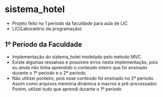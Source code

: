 # sistema_hotel
- Projeto feito no 1 periodo da faculdade para aula de LIC
- LIC(Laboratório de programação)
 ## 1º Período da Faculdade
 - Implementação do sistema_hotel modelado pelo método MVC
 - Existe algumas ressalvas e possíveis erros nesta implementação, pois eu ainda não tinha aprendido o conteúdo inteiro que foi ensinado durante o 1º período e o 2º período
 - Não utilizei ponteiro, pois esse conteúdo foi ensinado no 2º período. Assim como arquivos memória dinâmica e macros e pré-processador. Porém, utilizei tudo que aprendi durante o 1º período
